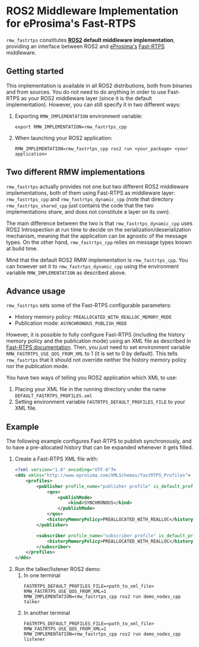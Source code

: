 # ROS2 Middleware Implementation for eProsima's Fast-RTPS
`rmw_fastrtps` constitutes __[ROS2](https://index.ros.org/doc/ros2/) default middleware implementation__, providing an interface between ROS2 and [eProsima's](https://www.eprosima.com/index.php) [Fast-RTPS](https://github.com/eProsima/Fast-RTPS) middleware.

## Getting started
This implementation is available in all ROS2 distributions, both from binaries and from sources. You do not need to do anything in order to use Fast-RTPS as your ROS2 middleware layer (since it is the default implementation). However, you can still specify it in two different ways:

1. Exporting `RMW_IMPLEMENTATION` environment variable:
    ```
    export RMW_IMPLEMENTATION=rmw_fastrtps_cpp
    ```
1. When launching your ROS2 application:
    ```
    RMW_IMPLEMENTATION=rmw_fastrtps_cpp ros2 run <your_package> <your application>
    ```

## Two different RMW implementations
`rmw_fastrtps` actually provides not one but two different ROS2 middleware implementations, both of them using Fast-RTPS as middleware layer: `rmw_fastrtps_cpp` and `rmw_fastrtps_dynamic_cpp` (note that directory `rmw_fastrtps_shared_cpp` just contains the code that the two implementations share, and does not constitute a layer on its own).

The main difference between the two is that `rmw_fastrtps_dynamic_cpp` uses ROS2 Introspection at run time to decide on the serialization/deserialization mechanism, meaning that the application can be agnostic of the message types. On the other hand, `rmw_fastrtps_cpp` relies on message types known at build time.

Mind that the default ROS2 RMW implementation is `rmw_fastrtps_cpp`. You can however set it to `rmw_fastrtps_dynamic_cpp` using the environment variable `RMW_IMPLEMENTATION` as described above.

## Advance usage
`rmw_fastrtps` sets some of the Fast-RTPS configurable parameters:
* History memory policy: `PREALLOCATED_WITH_REALLOC_MEMORY_MODE`
* Publication mode: `ASYNCHRONOUS_PUBLISH_MODE`

However, it is possible to fully configure Fast-RTPS (including the history memory policy and the publication mode) using an XML file as described in [Fast-RTPS documentation](https://eprosima-fast-rtps.readthedocs.io/en/latest/xmlprofiles.html). Then, you just need to set environment variable `RMW_FASTRTPS_USE_QOS_FROM_XML` to 1 (it is set to 0 by default). This tells `rmw_fastrtps` that it should not override neither the history memory policy nor the publication mode.

You have two ways of telling you ROS2 application which XML to use:
1. Placing your XML file in the running directory under the name `DEFAULT_FASTRTPS_PROFILES.xml`
2. Setting environment variable `FASTRTPS_DEFAULT_PROFILES_FILE` to your XML file.

## Example
The following example configures Fast-RTPS to publish synchronously, and to have a pre-allocated history that can be expanded whenever it gets filled.

1. Create a Fast-RTPS XML file with:
    ```XML
    <?xml version="1.0" encoding="UTF-8"?>
    <dds xmlns="http://www.eprosima.com/XMLSchemas/fastRTPS_Profiles">
        <profiles>
            <publisher profile_name="publisher profile" is_default_profile="true">
                <qos>
                    <publishMode>
                        <kind>SYNCHRONOUS</kind>
                    </publishMode>
                </qos>
                <historyMemoryPolicy>PREALLOCATED_WITH_REALLOC</historyMemoryPolicy>
            </publisher>

            <subscriber profile_name="subscriber profile" is_default_profile="true">
                <historyMemoryPolicy>PREALLOCATED_WITH_REALLOC</historyMemoryPolicy>
            </subscriber>
        </profiles>
    </dds>
    ```
1. Run the talker/listener ROS2 demo:
    1. In one terminal
        ```
        FASTRTPS_DEFAULT_PROFILES_FILE=<path_to_xml_file> RMW_FASTRTPS_USE_QOS_FROM_XML=1 RMW_IMPLEMENTATION=rmw_fastrtps_cpp ros2 run demo_nodes_cpp talker
        ```
    1. In another terminal
        ```
        FASTRTPS_DEFAULT_PROFILES_FILE=<path_to_xml_file> RMW_FASTRTPS_USE_QOS_FROM_XML=1 RMW_IMPLEMENTATION=rmw_fastrtps_cpp ros2 run demo_nodes_cpp listener
        ```

